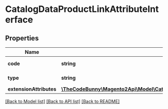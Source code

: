 # CatalogDataProductLinkAttributeInterface

## Properties
Name | Type | Description | Notes
------------ | ------------- | ------------- | -------------
**code** | **string** | Attribute code | 
**type** | **string** | Attribute type | 
**extensionAttributes** | [**\TheCodeBunny\Magento2Api\Model\CatalogDataProductLinkAttributeExtensionInterface**](CatalogDataProductLinkAttributeExtensionInterface.md) |  | [optional] 

[[Back to Model list]](../README.md#documentation-for-models) [[Back to API list]](../README.md#documentation-for-api-endpoints) [[Back to README]](../README.md)


